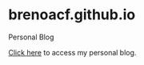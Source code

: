 # brenoacf.github.io
Personal Blog

[Click here](https://brenoacf.github.io) to access my personal blog.
